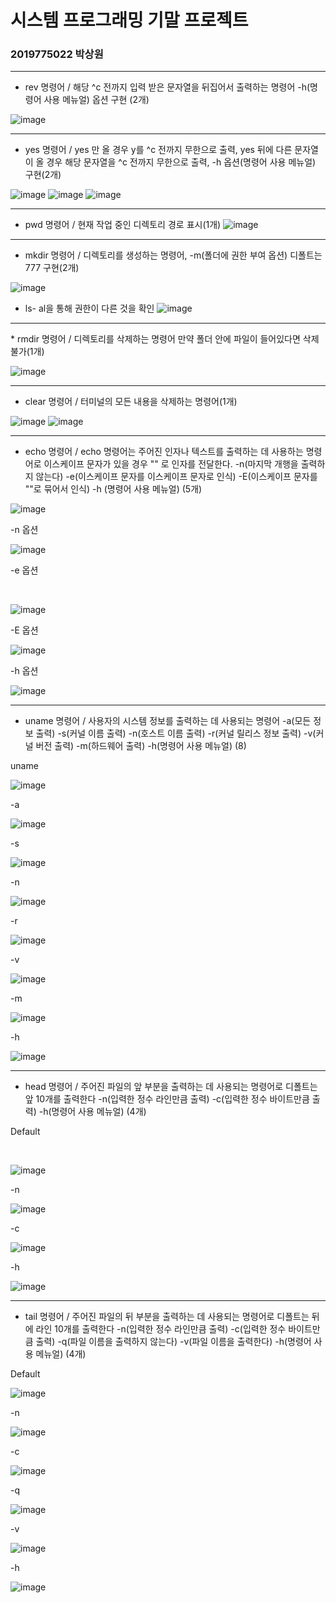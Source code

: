 # 시스템 프로그래밍 기말 프로젝트
### 2019775022 박상원
<hr>

* rev 명령어 / 해당 ^c 전까지 입력 받은 문자열을 뒤집어서 출력하는 명령어 -h(명령어 사용 메뉴얼) 옵션 구현 (2개)

![image](https://github.com/wonindev/SYSP/assets/100292629/1c46a566-b0cc-4e0d-b55e-d813c7959a02)

<hr>

* yes 명령어 / yes 만 올 경우 y를 ^c 전까지 무한으로 출력, yes 뒤에 다른 문자열이 올 경우 해당 문자열을 ^c 전까지 무한으로 출력, -h 옵션(명령어 사용 메뉴얼) 구현(2개)

![image](https://github.com/wonindev/SYSP/assets/100292629/fd94a1d7-624e-43cc-9c00-50fb0ae098b8)
![image](https://github.com/wonindev/SYSP/assets/100292629/5d3b2e16-73b2-494d-97d5-cf990af5d6fb)
![image](https://github.com/wonindev/SYSP/assets/100292629/77d3ed2f-4a7f-4588-8b0f-23b790b22cce)

<hr>

* pwd 명령어 / 현재 작업 중인 디렉토리 경로 표시(1개)
![image](https://github.com/wonindev/SYSP/assets/100292629/d6aa5a6e-c679-4aac-9e64-43da91abb181)

<hr>

* mkdir 명령어 / 디렉토리를 생성하는 명령어, -m(폴더에 권한 부여 옵션) 디폴트는 777 구현(2개)

![image](https://github.com/wonindev/SYSP/assets/100292629/296eac70-730a-43cd-8d98-8e174c1c892d)


* ls- al을 통해 권한이 다른 것을 확인
![image](https://github.com/wonindev/SYSP/assets/100292629/c5d6f4aa-9124-4de2-a02c-8c97e2ed5e93)

<hr>
* rmdir 명령어 / 디렉토리를 삭제하는 명령어 만약 폴더 안에 파일이 들어있다면 삭제 불가(1개)

![image](https://github.com/wonindev/SYSP/assets/100292629/e498dd11-0d5a-4e20-9dda-ca1742ecf3a0)

<hr>

* clear 명령어 / 터미널의 모든 내용을 삭제하는 명령어(1개)

![image](https://github.com/wonindev/SYSP/assets/100292629/1fbc5fa5-d79b-41f2-bf54-8d1072c0f4ba)
![image](https://github.com/wonindev/SYSP/assets/100292629/9d0d5dd8-e044-413c-be87-7c5346d47686)

<hr>

* echo 명령어 / echo 명령어는 주어진 인자나 텍스트를 출력하는 데 사용하는 명령어로 이스케이프 문자가 있을 경우 "" 로 인자를 전달한다. -n(마지막 개행을 출력하지 않는다) -e(이스케이프 문자를 이스케이프 문자로 인식)
 -E(이스케이프 문자를 ""로 묶어서 인식) -h (명령어 사용 메뉴얼) (5개)
 


![image](https://github.com/wonindev/SYSP/assets/100292629/5fa459cd-4435-4e17-b1a0-1795c4406611)

-n 옵션

![image](https://github.com/wonindev/SYSP/assets/100292629/1515215e-20d2-4c79-aa00-d709c354c096)

-e 옵션

<br>

![image](https://github.com/wonindev/SYSP/assets/100292629/cf6308d1-3627-49ef-9208-0d32c0f09fa9)

-E 옵션

![image](https://github.com/wonindev/SYSP/assets/100292629/ebdeb157-c97f-4d43-880f-a8e4e3dd2f84)

-h 옵션

![image](https://github.com/wonindev/SYSP/assets/100292629/313014a7-9173-4f96-9a36-8238692645de)


<hr>

* uname 명령어 / 사용자의 시스템 정보를 출력하는 데 사용되는 명령어 -a(모든 정보 출력) -s(커널 이름 출력) -n(호스트 이름 출력) -r(커널 릴리스 정보 출력) -v(커널 버전 출력) -m(하드웨어 출력) -h(명령어 사용 메뉴얼) (8)

uname

![image](https://github.com/wonindev/SYSP/assets/100292629/4521647a-86c4-408e-907c-0f3af15bb6fa)

-a

![image](https://github.com/wonindev/SYSP/assets/100292629/4102c38a-792f-4a2d-af67-ac20cd7444f9)

-s

![image](https://github.com/wonindev/SYSP/assets/100292629/2002be91-a578-46e7-b4d2-21a88c51e086)

-n

![image](https://github.com/wonindev/SYSP/assets/100292629/12188408-ddf5-4064-ab1e-fcfefa55d991)

-r

![image](https://github.com/wonindev/SYSP/assets/100292629/bb64db87-d922-499a-a353-ebcf1f9ce0a2)

-v

![image](https://github.com/wonindev/SYSP/assets/100292629/70f99771-1ff3-47ac-9ec6-fd92784f75e6)

-m

![image](https://github.com/wonindev/SYSP/assets/100292629/2dad5542-c5a5-446c-9f0c-3ba249c5865d)

-h

![image](https://github.com/wonindev/SYSP/assets/100292629/ddff5813-b25f-4080-bc7e-bf5236b45ed5)

<hr>

* head 명령어 / 주어진 파일의 앞 부분을 출력하는 데 사용되는 명령어로 디폴트는 앞 10개를 출력한다  -n(입력한 정수 라인만큼 출력) -c(입력한 정수 바이트만큼 출력) -h(명령어 사용 메뉴얼) (4개)

Default

<br>

![image](https://github.com/wonindev/SYSP/assets/100292629/b6c44cdc-5c97-490c-8af0-b3b261c38371)

-n

![image](https://github.com/wonindev/SYSP/assets/100292629/edea0839-21f5-4d28-ae07-dfbfa513cf84)

-c

![image](https://github.com/wonindev/SYSP/assets/100292629/9f00f066-9af5-4b2e-91af-7f4685fbdfac)

-h

![image](https://github.com/wonindev/SYSP/assets/100292629/7a5f153c-0a37-4d35-a051-26e108d809f1)

<hr>

* tail 명령어 / 주어진 파일의 뒤 부분을 출력하는 데 사용되는 명령어로 디폴트는 뒤에 라인 10개를 출력한다  -n(입력한 정수 라인만큼 출력) -c(입력한 정수 바이트만큼 출력) -q(파일 이름을 출력하지 않는다) -v(파일 이름을 출력한다) -h(명령어 사용 메뉴얼) (4개)


Default

![image](https://github.com/wonindev/SYSP/assets/100292629/845fc676-f6b6-400a-9e56-7ce91c301406)


-n

![image](https://github.com/wonindev/SYSP/assets/100292629/45ce42c2-e791-467d-a161-35d3d53f815d)

-c

![image](https://github.com/wonindev/SYSP/assets/100292629/2a22e1bd-9bf4-4ec5-ad16-438fdf1f8fa3)

-q

![image](https://github.com/wonindev/SYSP/assets/100292629/9b60bd16-1c60-4006-ab05-19b0e35c8750)

-v

![image](https://github.com/wonindev/SYSP/assets/100292629/4400898d-13bc-4cab-a15f-a3d9f5d4cc79)

-h 

![image](https://github.com/wonindev/SYSP/assets/100292629/31042449-5e5d-46da-97f2-faed40d826a0)































